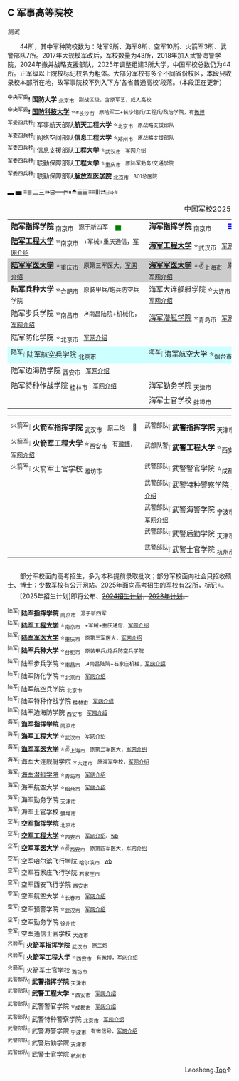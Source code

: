 
C 军事高等院校
------------
测试

　　44所，其中军种院校数为：陆军9所、海军8所、空军10所、火箭军3所、武警部队7所。2017年大规模军改后，军校数量为43所，2018年加入武警海警学院，2024年撤并战略支援部队，2025年调整组建3所大学，中国军校总数仍为44所。正军级以上院校标记校名为粗体。大部分军校有多个不同省份校区，本段只收录校本部所在地，故军事院校不列入下方‘各省普通高校’段落。（本段正在更新）

<sup>中央军委</sup>❗	**国防大学**	<sub>北京市</sub>⠀<small>副战区级。含原军艺，成人高校</small>  
<sup>中央军委</sup>❗	[**国防科技大学**](https://www.nudt.edu.cn)	⭐✊<sub>长沙市</sub>⠀<small>原哈军工+长沙炮兵/工程兵/政治学院，有[微博](https://weibo.com/7127745503)</small>  
<sup>军委四兵种</sup>❕	军事航天部队**航天工程大学**	⭐<sub>北京市</sub>⠀<small>原战略支援部队</small>  
<sup>军委四兵种</sup>❕	网络空间部队**信息工程大学**	⭐<sub>郑州市</sub>⠀<small>原战略支援部队</small>  
<sup>军委四兵种</sup>❕	信息支援部队**工程大学**	⭐<sub>武汉市</sub>⠀<small>[军网介绍](http://www.81.cn/jx_208569/16387701.html)</small>  
<sup>军委四兵种</sup>❕	联勤保障部队**工程大学**	⭐<sub>重庆市</sub>⠀<small>原陆军勤务/交通学院</small>  
<sup>军委四兵种</sup>❕	联勤保障部队[**解放军医学院**](https://www.301hospital.com.cn)	<sub>北京市</sub>⠀<small>301总医院</small>  

<div style="width:100%; white-space: nowrap; overflow-x: auto;">
▃ ▅ ≡≣二三⇛⊟══⛿⏸︎⏏☰☰≡≡Ⅲ⮂⍈⇛≋
<!-- overflow-x: hidden;不能用，右侧显示不全 -->
<table align="center" border="0" summary="测试md中嵌入的html" style="min-width:900px;">
<caption>中国军校2025</caption>	<!--width="1200"-->
<!--<tr><th width="400" style="white-space:nowrap"></th>……</tr>-->
<tr align="left">
	<td>	<b>陆军指挥学院</b>	<sub>南京市</sub>⠀<small>源于新四军</small>　<font color="green">▅</font></td>
	<td>	<b>海军指挥学院</b>	<sub>南京市</sub>⠀&nbsp;&nbsp;　<font color="blue"><b>☰</b></font></td>
	<td>	<b>空军指挥学院</b>	<sub>北京市</sub>⠀<small></small>　<font color="skyblue">▅</font></td>
</tr><tr>
	<td>	<a href="https://www.aeu.edu.cn"><b>陆军工程大学</b></a>	⭐<sub>南京市</sub>⠀<small>+军械+重庆通信，<a href="http://www.81.cn/jx_208569/10137233.html">军网介绍</a></small></td>
	<td>	<a href="https://www.nue.edu.cn/"><b>海军工程大学</b></a>	⭐<sub>武汉市</sub>⠀<small><a href="https://www.81.cn/jx_208569/10162409.html">军网介绍</a></small></td>
	<td>	<a href="https://www.afeu.edu.cn"><b>空军工程大学</b></a>	⭐<sub>西安市</sub>⠀<small><a href="https://www.81.cn/jx_208569/10162383.html">军网介绍</a>、<a href="https://m.weibo.cn/u/5193807838">wb</a></small></td>
</tr><tr bgcolor="#CCCCCC">
	<td>	<a href="https://www.tmmu.edu.cn"><b>陆军军医大学</b></a>	⭐<sub>重庆市</sub>⠀<small>原第三军医大，<a href="https://www.81.cn/jx_208569/10162476.html">军网介绍</a></small></td>
	<td>	<a href="http://ao.smmu.edu.cn/"><b>海军军医大学</b></a>	⭐✌️<sub>上海市</sub>⠀<small>原第二军医大，<a href="https://www.81.cn/jx_208569/10162787.html">军网介绍</a></small></td>
	<td>	<a href="https://www.fmmu.edu.cn"><b>空军军医大学</b></a>	⭐✌️<sub>西安市</sub>⠀<small>原第四军医大，<a href="https://www.81.cn/jx_208569/10162452.html">军网介绍</a></small></td>
</tr><tr>
	<td>	<b>陆军兵种大学</b>	⭐<sub>合肥市</sub>⠀<small>原装甲兵/炮兵防空兵学院</small></td>
	<td>	海军大连舰艇学院	⭐<sub>大连市</sub>⠀<small>原海军学校，<a href="http://www.81.cn/jx_208569/10162405.html">军网介绍</a></small></td>
	<td>	空军哈尔滨飞行学院	<sub>哈尔滨市</sub>⠀<small><a href="https://weibo.com/hafeiyuan">wb</a></small></td>
</tr><tr>
	<td>	陆军步兵学院	⭐<sub>南昌市</sub>⠀<small>☭南昌陆院+机械化，<a href="http://www.81.cn/jx_208569/10162475.html">军网介绍</a></small></td>
	<td>	<a href="https://www.qtxy.mil.cn">海军潜艇学院</a>	⭐<sub>青岛市</sub>⠀<small><a href="https://www.81.cn/jx_208569/10162414.html">军网介绍</a></small></td>
	<td>	空军石家庄飞行学院	<sub>石家庄市</sub>⠀<small></small></td>
</tr><tr>
	<td>	陆军防化学院	⭐<sub>北京市</sub>⠀<small><a href="https://www.81.cn/jx_208569/10162375.html">军网介绍</a></small></td>
	<td></td>
	<td>	空军西安飞行学院	<sub>西安市</sub>⠀<small></small></td>
</tr><tr bgcolor="#CCFFFF">
	<td bgcolor="#CCFFFF"><sup>陆军</sup>❕	陆军航空兵学院	<sub>北京市</sub>⠀<small></small></td>
	<td bgcolor="#CCFFFF"><sup>海军</sup>❕	海军航空大学	⭐<sub>烟台市</sub>⠀<small><a href="http://www.81.cn/jwzl/2017-06/04/content_7748184.htm">军网介绍</a></small></td>
	<td bgcolor="#CCFFFF"><sup>空军</sup>❕	空军航空大学	⭐<sub>长春市</sub>⠀<small><a href="http://www.81.cn/kj/2015-08/06/content_6617753.htm">军网介绍</a></small></td>
</tr><tr>
	<td>	陆军边海防学院 <sub>西安市</sub>⠀<small><a href="http://www.81.cn/jx_208569/10162387.html">军网介绍</a></small></td>
	<td></td>
	<td>	空军预警学院	⭐<sub>武汉市</sub>⠀<small><a href="https://www.81.cn/jx_208569/10136745.html">军网介绍</a></small></td>
</tr><tr>
	<td>	陆军特种作战学院 <sub>桂林市</sub>⠀<small><a href="https://www.81.cn/jx_208569/10162369.html">军网介绍</a></small></td>
	<td>	海军勤务学院 <sub>天津市</sub>⠀<small></small></td>
	<td>	空军勤务学院	<sub>徐州市</sub>⠀<small></small></td>
</tr><tr>
	<td></td>
	<td>	海军士官学校 <sub>蚌埠市</sub>⠀<small></small></td>
	<td>	空军通信士官学校	<sub>大连市</sub>⠀<small></small></td>
</tr>
</table>

<table align="center" border="0" summary="这里是表格摘要" style="min-width:600px;">	<!--width="800px"-->
<!--<th width="370" scope="col" style="white-space:nowrap"></th>-->
<tr>
	<th></th>	<th></th>
</tr><tr>
	<td><sup>火箭军</sup>❕	<b>火箭军指挥学院</b>	<sub>武汉市</sub>⠀<small>原二炮</small>　🚀</td>
	<td><sup>武警部队</sup>❕	<b>武警指挥学院</b>	<sub>天津市</sub>⠀<small></small>　<font color="green"><b>☰</b></font></td>
</tr><tr>
	<td><sup>火箭军</sup>❕	<b>火箭军工程大学</b>	⭐<sub>西安市</sub>⠀<small>有<a href="https://weibo.com/6977918761">微博</a>，<a href="http://www.81.cn/jx_208569/10162462.html">军网介绍</a></small></td>
	<td><sup>武部队警</sup>❕	<b>武警工程大学</b>	⭐<sub>西安市</sub>⠀<small><a href="http://www.81.cn/rdzt/2014/0421bkjx/2014-05/20/content_5910963.htm">军网介绍</a></small></td>
</tr><tr>
	<td><sup>火箭军</sup>❕	火箭军士官学校	<sub>潍坊市</sub>⠀<small></small></td>
	<td><sup>武警部队</sup>❕	武警警官学院	⭐<sub>成都市</sub>⠀<small><a href="https://www.81.cn/jx_208569/10162491.html">军网介绍</a></small></td>
</tr><tr>
	<td></td>
	<td><sup>武警部队</sup>❕	武警特种警察学院	<sub>北京市</sub>⠀<small><a href="http://www.81.cn/jwzl/2017-06/08/content_7748187.htm">军网介绍</a></small></td>
</tr><tr>
	<td></td>
	<td><sup>武警</sup><sup>部队</sup>❕	武警海警学院	<sub>宁波市</sub>⠀<small>有微信号，<a href="https://www.81.cn/jx_208569/10162455.html">军网介绍</a></small></td>
</tr><tr>
	<td></td>
	<td><sup>武警部队</sup>❕	武警后勤学院	<sub>天津市</sub>⠀<small></small></td>
</tr><tr>
	<td></td>
	<td><sup>武警部队</sup>❕	武警士官学院	<sub>杭州市</sub>⠀<small></small></td>
</tr>
</table>

</div>

　　部分军校面向高考招生，多为本科提前录取批次；部分军校面向社会只招收硕士、博士；少数军校有公开网站。2025年面向高考招生的[军校有22所](https://www.eol.cn/news/yaowen/202505/t20250527_2671279.shtml)，标记⭐。  
　　[2025年招生计划]即将公布、<del>[2024招生计划](http://www.81.cn/jx_208569/16315658.html)，<del>[2023年计划](http://www.81.cn/jx_208569/16229889.html)</del>。

<sup>陆军</sup>❕	**陆军指挥学院**	<sub>南京市</sub>⠀<small>源于新四军</small>  
<sup>陆军</sup>❕	[**陆军工程大学**](https://www.aeu.edu.cn)	⭐<sub>南京市</sub>⠀<small>+军械+重庆通信，[军网介绍](http://www.81.cn/jx_208569/10137233.html)</small>  
<sup>陆军</sup>❕	[**陆军军医大学**](https://www.tmmu.edu.cn)	⭐<sub>重庆市</sub>⠀<small>原第三军医大，[军网介绍](https://www.81.cn/jx_208569/10162476.html)</small>  
<sup>陆军</sup>❕	**陆军兵种大学**	⭐<sub>合肥市</sub>⠀<small>原装甲兵/炮兵防空兵学院</small>  
<sup>陆军</sup>❕	陆军步兵学院	⭐<sub>南昌市</sub>⠀<small>☭南昌陆院+石家庄机械，[军网介绍](http://www.81.cn/jx_208569/10162475.html)</small>  
<sup>陆军</sup>❕	陆军防化学院	⭐<sub>北京市</sub>⠀<small>[军网介绍](https://www.81.cn/jx_208569/10162375.html)</small>  
<sup>陆军</sup>❕	陆军航空兵学院	<sub>北京市</sub>⠀<small></small>  
<sup>陆军</sup>❕	陆军特种作战学院	<sub>桂林市</sub>⠀<small>[军网介绍](https://www.81.cn/jx_208569/10162369.html)</small>  
<sup>陆军</sup>❕	陆军边海防学院	<sub>西安市</sub>⠀<small>[军网介绍](http://www.81.cn/jx_208569/10162387.html)</small>  
<sup>海军</sup>❕	**海军指挥学院**	<sub>南京市</sub>⠀<small></small>  
<sup>海军</sup>❕	[**海军工程大学**](https://www.nue.edu.cn/)	⭐<sub>武汉市</sub>⠀<small>[军网介绍](https://www.81.cn/jx_208569/10162409.html)</small>  
<sup>海军</sup>❕	[**海军军医大学**](http://ao.smmu.edu.cn/)	⭐✌️<sub>上海市</sub>⠀<small>原第二军医大，[军网介绍](https://www.81.cn/jx_208569/10162787.html)</small>  
<sup>海军</sup>❕	海军大连舰艇学院	⭐<sub>大连市</sub>⠀<small>原海军学校，[军网介绍](http://www.81.cn/jx_208569/10162405.html)</small>  
<sup>海军</sup>❕	[海军潜艇学院](https://www.qtxy.mil.cn)	⭐<sub>青岛市</sub>⠀<small>[军网介绍](https://www.81.cn/jx_208569/10162414.html)</small>  
<sup>海军</sup>❕	海军航空大学	⭐<sub>烟台市</sub>⠀<small>[军网介绍](http://www.81.cn/jwzl/2017-06/04/content_7748184.htm)</small>  
<sup>海军</sup>❕	海军勤务学院	<sub>天津市</sub>⠀<small></small>  
<sup>海军</sup>❕	海军士官学校	<sub>蚌埠市</sub>⠀<small></small>  
<sup>空军</sup>❕	**空军指挥学院**	<sub>北京市</sub>⠀<small></small>  
<sup>空军</sup>❕	[**空军工程大学**](https://www.afeu.edu.cn)	⭐<sub>西安市</sub>⠀<small>[军网介绍](https://www.81.cn/jx_208569/10162383.html)、[wb](https://m.weibo.cn/u/5193807838)</small>  
<sup>空军</sup>❕	[**空军军医大学**](https://www.fmmu.edu.cn)	⭐✌️<sub>西安市</sub>⠀<small>原第四军医大，[军网介绍](https://www.81.cn/jx_208569/10162452.html)</small>  
<sup>空军</sup>❕	空军哈尔滨飞行学院	<sub>哈尔滨市</sub>⠀<small>[wb](https://weibo.com/hafeiyuan)</small>  
<sup>空军</sup>❕	空军石家庄飞行学院	<sub>石家庄市</sub>⠀<small></small>  
<sup>空军</sup>❕	空军西安飞行学院	<sub>西安市</sub>⠀<small></small>  
<sup>空军</sup>❕	空军航空大学	⭐<sub>长春市</sub>⠀<small>[军网介绍](http://www.81.cn/kj/2015-08/06/content_6617753.htm)</small>  
<sup>空军</sup>❕	空军预警学院	⭐<sub>武汉市</sub>⠀<small>[军网介绍](https://www.81.cn/jx_208569/10136745.html)</small>  
<sup>空军</sup>❕	空军勤务学院	<sub>徐州市</sub>⠀<small></small>  
<sup>空军</sup>❕	空军通信士官学校	<sub>大连市</sub>⠀<small></small>  
<sup>火箭军</sup>❕	**火箭军指挥学院**	<sub>武汉市</sub>⠀<small>原二炮</small>  
<sup>火箭军</sup>❕	**火箭军工程大学**	⭐<sub>西安市</sub>⠀<small>有[微博](https://weibo.com/6977918761)，[军网介绍](http://www.81.cn/jx_208569/10162462.html)</small>  
<sup>火箭军</sup>❕	火箭军士官学校	<sub>潍坊市</sub>⠀<small></small>  
<sup>武警部队</sup>❕	**武警指挥学院**	<sub>天津市</sub>⠀<small></small>  
<sup>武警部队</sup>❕	**武警工程大学**	⭐<sub>西安市</sub>⠀<small>[军网介绍](http://www.81.cn/rdzt/2014/0421bkjx/2014-05/20/content_5910963.htm)</small>  
<sup>武警部队</sup>❕	武警警官学院	⭐<sub>成都市</sub>⠀<small>[军网介绍](https://www.81.cn/jx_208569/10162491.html)</small>  
<sup>武警部队</sup>❕	武警特种警察学院	<sub>北京市</sub>⠀<small>[军网介绍](http://www.81.cn/jwzl/2017-06/08/content_7748187.htm)</small>  
<sup>武警部队</sup>❕	武警海警学院	<sub>宁波市</sub>⠀<small>有微信号，[军网介绍](https://www.81.cn/jx_208569/10162455.html)</small>  
<sup>武警部队</sup>❕	武警后勤学院	<sub>天津市</sub>⠀<small></small>  
<sup>武警部队</sup>❕	武警士官学院	<sub>杭州市</sub>⠀<small></small>  

<div align="right" id="D1">Laosheng.<a href="#tupu" target="_top">Top</a>↑</div>


